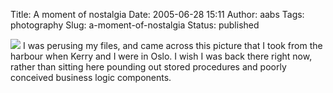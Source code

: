 Title: A moment of nostalgia
Date: 2005-06-28 15:11
Author: aabs
Tags: photography
Slug: a-moment-of-nostalgia
Status: published

[![](http://photos1.blogger.com/blogger/6860/929/320/oslo%20harbour.jpg)](http://photos1.blogger.com/blogger/6860/929/1600/oslo%20harbour.jpg) I was perusing my files, and came across this picture that I took from the harbour when Kerry and I were in Oslo. I wish I was back there right now, rather than sitting here pounding out stored procedures and poorly conceived business logic components.

